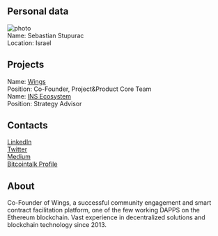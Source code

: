 ## Personal data
![photo](photo/sebastian_stupurac.jpeg)  
Name: Sebastian Stupurac  
Location: Israel  
## Projects 
Name: [Wings](../projects/wings.md)  
Position: Co-Founder, Project&Product Core Team  
Name: [INS Ecosystem](../projects/ins_ecosystem.md)  
Position: Strategy Advisor
## Contacts
[LinkedIn](https://www.linkedin.com/in/sebastian-stupurac-6bbb1712/)  
[Twitter](https://twitter.com/bdevelle)  
[Medium](https://medium.com/@bdevelle)  
[Bitcointalk Profile](https://bitcointalk.org/index.php?action=profile;u=355039)  
## About
Co-Founder of Wings, a successful community engagement and smart contract facilitation platform, one of the few working DAPPS on the Ethereum blockchain. Vast experience in decentralized solutions and blockchain technology since 2013.
